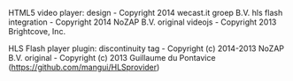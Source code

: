 HTML5 video player:
design - Copyright 2014 wecast.it groep B.V.
hls flash integration - Copyright 2014 NoZAP B.V.
original videojs - Copyright 2013 Brightcove, Inc.

HLS Flash player plugin:
discontinuity tag - Copyright (c) 2014-2013 NoZAP B.V.
original - Copyright (c) 2013 Guillaume du Pontavice (https://github.com/mangui/HLSprovider)
